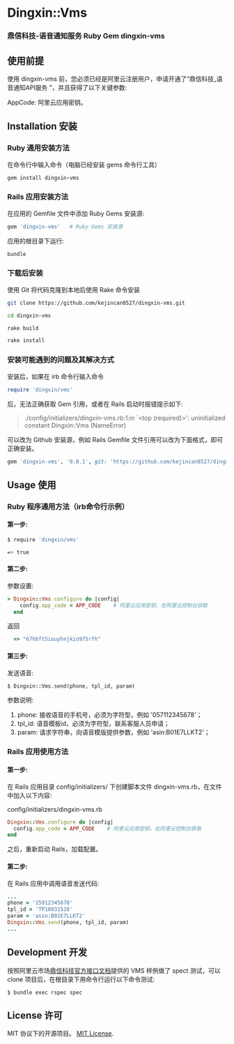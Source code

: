 # Dingxin::Vms
### 鼎信科技-语音通知服务 Ruby Gem dingxin-vms

## 使用前提

使用 dingxin-vms 前，您必须已经是阿里云注册用户，申请开通了“鼎信科技_语音通知API服务
”，并且获得了以下关键参数: 

AppCode: 阿里云应用密钥。

## Installation 安装

### Ruby 通用安装方法
在命令行中输入命令（电脑已经安装 gems 命令行工具）

```ruby
gem install dingxin-vms
```

### Rails 应用安装方法

在应用的 Gemfile 文件中添加 Ruby Gems 安装源:

```ruby
gem 'dingxin-vms'   # Ruby Gems 安装源
```

应用的根目录下运行:

```ruby
bundle
```

### 下载后安装

使用 Git 将代码克隆到本地后使用 Rake 命令安装

```bash
git clone https://github.com/kejincan0527/dingxin-vms.git

cd dingxin-vms

rake build

rake install
```

### 安装可能遇到的问题及其解决方式  

安装后，如果在 irb 命令行输入命令

```ruby
require 'dingxin/vms'
```

后，无法正确获取 Gem 引用，或者在 Rails 启动时报错提示如下: 

> ./config/initializers/dingxin-vms.rb:1:in `<top (required)>': uninitialized constant Dingxin::Vms (NameError)

可以改为 Github 安装源，例如 Rails Gemfile 文件引用可以改为下面格式，即可正确安装。

```ruby
gem 'dingxin-vms', '0.0.1', git: 'https://github.com/kejincan0527/dingxin-vms.git'
```

## Usage 使用

### Ruby 程序通用方法（irb命令行示例）

#### 第一步: 

```bash
$ require 'dingxin/vms'
```

```bash
=> true
```

#### 第二步: 

参数设置: 

```ruby
> Dingxin::Vms.configure do |config|
    config.app_code = APP_CODE    # 阿里云应用密钥，在阿里云控制台获取
  end

```
返回

```ruby
  => "67hbft5iouyhnjkio975rfh"
```

#### 第三步: 

发送语音: 

    $ Dingxin::Vms.send(phone, tpl_id, param)

参数说明: 

1. phone:    接收语音的手机号，必须为字符型，例如 '057112345678'；
2. tpl\_id:  语音模板id，必须为字符型，联系客服人员申请；
3. param:    请求字符串，向语音模版提供参数，例如 'asin:B01E7LLKT2'；

### Rails 应用使用方法

#### 第一步: 

在 Rails 应用目录 config/initializers/ 下创建脚本文件 dingxin-vms.rb，在文件中加入以下内容: 

config/initializers/dingxin-vms.rb

```ruby
Dingxin::Vms.configure do |config|
  config.app_code = APP_CODE    # 阿里云应用密钥，在阿里云控制台获取
end
```
之后，重新启动 Rails，加载配置。

#### 第二步: 

在 Rails 应用中调用语音发送代码: 

```ruby
...
phone = '15912345678'
tpl_id = 'TP18031516'
param = 'asin:B01E7LLKT2'
Dingxin::Vms.send(phone, tpl_id, param)
...
```

## Development 开发

按照阿里云市场[鼎信科技官方接口文档](https://market.aliyun.com/products/56928004/cmapi026600.html)提供的 VMS 样例做了 spect 测试，可以 clone 项目后，在根目录下用命令行运行以下命令测试: 

    $ bundle exec rspec spec


## License 许可

MIT 协议下的开源项目。 [MIT License](http://opensource.org/licenses/MIT).
